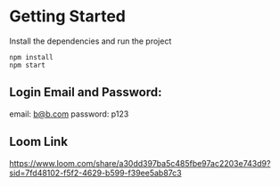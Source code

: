 # Getting Started
Install the dependencies and run the project
```
npm install
npm start
```

## Login Email and Password: 
email: b@b.com
password: p123

## Loom Link
https://www.loom.com/share/a30dd397ba5c485fbe97ac2203e743d9?sid=7fd48102-f5f2-4629-b599-f39ee5ab87c3
